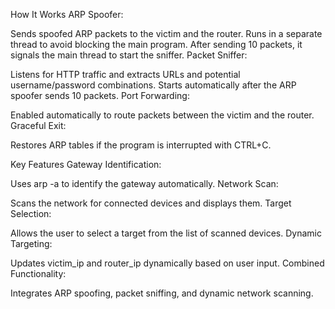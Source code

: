 


How It Works
ARP Spoofer:

Sends spoofed ARP packets to the victim and the router.
Runs in a separate thread to avoid blocking the main program.
After sending 10 packets, it signals the main thread to start the sniffer.
Packet Sniffer:

Listens for HTTP traffic and extracts URLs and potential username/password combinations.
Starts automatically after the ARP spoofer sends 10 packets.
Port Forwarding:

Enabled automatically to route packets between the victim and the router.
Graceful Exit:

Restores ARP tables if the program is interrupted with CTRL+C.

Key Features
Gateway Identification:

Uses arp -a to identify the gateway automatically.
Network Scan:

Scans the network for connected devices and displays them.
Target Selection:

Allows the user to select a target from the list of scanned devices.
Dynamic Targeting:

Updates victim_ip and router_ip dynamically based on user input.
Combined Functionality:

Integrates ARP spoofing, packet sniffing, and dynamic network scanning.

